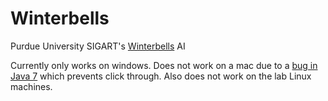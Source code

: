 Winterbells
===========

Purdue University SIGART's [Winterbells](http://www.ferryhalim.com/orisinal/g3/bells.htm) AI


Currently only works on windows.  Does not work on a mac due to a [bug in Java 7](http://bugs.java.com/bugdatabase/view_bug.do?bug_id=8013450) which prevents click through.  Also does not work on the lab Linux machines.
